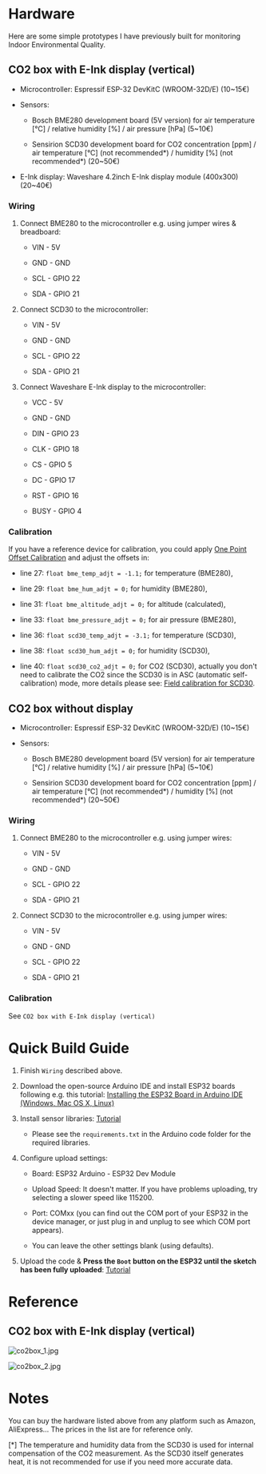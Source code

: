 # Hardware

Here are some simple prototypes I have previously built for monitoring Indoor Environmental Quality.

## CO2 box with E-Ink display (vertical)

- Microcontroller: Espressif ESP-32 DevKitC (WROOM-32D/E) (10~15€)

- Sensors:

    - Bosch BME280 development board (5V version) for air temperature [°C] / relative humidity [%] / air pressure [hPa] (5~10€)

    - Sensirion SCD30 development board for CO2 concentration [ppm] / air temperature [°C] (not recommended*) / humidity [%] (not recommended*) (20~50€)

- E-Ink display: Waveshare 4.2inch E-Ink display module (400x300) (20~40€)

### Wiring

1. Connect BME280 to the microcontroller e.g. using jumper wires & breadboard:
    
    - VIN - 5V

    - GND - GND

    - SCL - GPIO 22

    - SDA - GPIO 21

2. Connect SCD30 to the microcontroller:

    - VIN - 5V

    - GND - GND

    - SCL - GPIO 22

    - SDA - GPIO 21

3. Connect Waveshare E-Ink display to the microcontroller:

    - VCC - 5V

    - GND - GND

    - DIN - GPIO 23

    - CLK - GPIO 18

    - CS - GPIO 5

    - DC - GPIO 17

    - RST - GPIO 16

    - BUSY - GPIO 4

### Calibration

If you have a reference device for calibration, you could apply [One Point Offset Calibration](https://learn.adafruit.com/calibrating-sensors/single-point-calibration) and adjust the offsets in:

- line 27: `float bme_temp_adjt = -1.1;` for temperature (BME280),

- line 29: `float bme_hum_adjt = 0;` for humidity (BME280),

- line 31: `float bme_altitude_adjt = 0;` for altitude (calculated),

- line 33: `float bme_pressure_adjt = 0;` for air pressure (BME280),

- line 36: `float scd30_temp_adjt = -3.1;` for temperature (SCD30),

- line 38: `float scd30_hum_adjt = 0;` for humidity (SCD30),

- line 40: `float scd30_co2_adjt = 0;` for CO2 (SCD30), actually you don't need to calibrate the CO2 since the SCD30 is in ASC (automatic self-calibration) mode, more details please see: [Field calibration for SCD30](https://sensirion.com/media/documents/33C09C07/620638B8/Sensirion_SCD30_Field_Calibration.pdf).

## CO2 box without display

- Microcontroller: Espressif ESP-32 DevKitC (WROOM-32D/E) (10~15€)

- Sensors:

    - Bosch BME280 development board (5V version) for air temperature [°C] / relative humidity [%] / air pressure [hPa] (5~10€)

    - Sensirion SCD30 development board for CO2 concentration [ppm] / air temperature [°C] (not recommended*) / humidity [%] (not recommended*) (20~50€)

### Wiring

1. Connect BME280 to the microcontroller e.g. using jumper wires:
    
    - VIN - 5V

    - GND - GND

    - SCL - GPIO 22

    - SDA - GPIO 21

2. Connect SCD30 to the microcontroller e.g. using jumper wires:

    - VIN - 5V

    - GND - GND

    - SCL - GPIO 22

    - SDA - GPIO 21

### Calibration

See `CO2 box with E-Ink display (vertical)`

# Quick Build Guide

1. Finish `Wiring` described above.

2. Download the open-source Arduino IDE and install ESP32 boards following e.g. this tutorial: [Installing the ESP32 Board in Arduino IDE (Windows, Mac OS X, Linux)](https://randomnerdtutorials.com/installing-the-esp32-board-in-arduino-ide-windows-instructions/)

3. Install sensor libraries: [Tutorial](https://docs.arduino.cc/software/ide-v1/tutorials/installing-libraries/)

    - Please see the `requirements.txt` in the Arduino code folder for the required libraries.

4. Configure upload settings:

    - Board: ESP32 Arduino - ESP32 Dev Module

    - Upload Speed: It doesn't matter. If you have problems uploading, try selecting a slower speed like 115200.

    - Port: COMxx (you can find out the COM port of your ESP32 in the device manager, or just plug in and unplug to see which COM port appears).

    - You can leave the other settings blank (using defaults).

5. Upload the code & **Press the `Boot` button on the ESP32 until the sketch has been fully uploaded**: [Tutorial](https://support.arduino.cc/hc/en-us/articles/4733418441116-Upload-a-sketch-in-Arduino-IDE)

# Reference

## CO2 box with E-Ink display (vertical)

![co2box_1.jpg](./pics/co2box_1.jpg)

![co2box_2.jpg](./pics/co2box_2.jpg)

# Notes

You can buy the hardware listed above from any platform such as Amazon, AliExpress... The prices in the list are for reference only.

[*] The temperature and humidity data from the SCD30 is used for internal compensation of the CO2 measurement. As the SCD30 itself generates heat, it is not recommended for use if you need more accurate data.